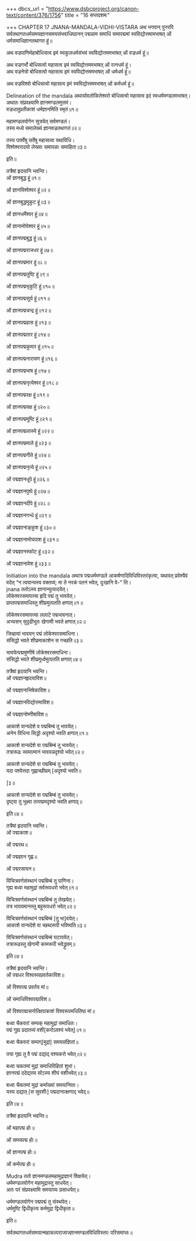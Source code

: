 +++
dbcs_url = "https://www.dsbcproject.org/canon-text/content/376/1756"
title = "16 सप्तदशमः"

+++
CHAPTER 17
JNANA-MANDALA-VIDHI-VISTARA
अथ भगवान् पुनरपि सर्वतथागतधर्मसमयज्ञानसमयसंभवाधिष्ठानन् पद्मन्नाम समाधिं समापद्ममां स्वविद्योत्तमामभाषत् ओं धर्मसमाधिज्ञानतथागत हूं॥

अथ वज्रपाणिर्महाबोधिसत्व इमं स्वकुलधर्मसंभवं स्वविद्योत्तममभाषत् ओं वज्रधर्म हूं॥

अथ वज्रगर्भो बोधिसत्वो महासत्व इमं स्वविद्योत्तममभाषत् ओं रत्नधर्म हूं।  
अथ वज्रनेत्रो बोधिसत्वो महासत्व इमं स्वविद्योत्तममभाषत् ओं धर्मधर्म हूं॥

अथ वज्रविश्वो बोधिसत्वो महासत्व इमं स्वविद्योत्तममभाषत् ओं कर्मधर्म हूं॥

Delineation of the mandala
अथार्यावलोकितेश्वरो बोधिसत्वो महासत्व इदं स्वधर्ममण्डलमभाषत्।  
अथातः संप्रवक्ष्यामि ज्ञानमण्डलमुत्तमं।  
वज्रधातुप्रतीकाशं धर्मज्ञानमिति स्मृतं॥१॥

महामण्डलयोगेन सुत्रयेत् सर्वमण्डलं।  
तस्य मध्ये समालेख्यं ज्ञानवज्रतथागतं॥२॥

तस्य पार्श्वेषु सर्वेषु महासत्वा यथाविधि।  
विश्वेश्वरादयो लेख्याः समापन्नाः समाहिता॥३॥

इति॥

तत्रैषां हृदयानि भवन्ति।  
ओं ज्ञानबुद्ध हूं॥१॥

ओं ज्ञानविश्वेश्वर हूं॥२॥

ओं ज्ञानबुद्धमुकुट हूं॥३॥

ओं ज्ञानधर्मेश्वर हूं॥४॥

ओं ज्ञानामोघेश्वर हूं॥५॥

ओं ज्ञानपद्मबुद्ध हूं॥६॥

ओं ज्ञानपद्मराजधर हूं॥७॥

ओं ज्ञानपद्ममार हूं॥८॥

ओं ज्ञानपद्मतुष्टि हूं॥९॥

ओं ज्ञानपद्मभृकुटि हूं॥१०॥

ओं ज्ञानपद्मसूर्य हूं॥११॥

ओं ज्ञानपद्मचन्द्र हूं॥१२॥

ओं ज्ञानपद्महास हूं॥१३॥

ओं ज्ञानपद्मतार हूं॥१४॥

ओं ज्ञानपद्मकुमार हूं॥१५॥

ओं ज्ञानपद्मनारायण हूं॥१६॥

ओं ज्ञानपद्मभाष हूं॥१७॥

ओं ज्ञानपद्मनृत्येश्वर हूं॥१८॥

ओं ज्ञानपद्मरक्ष हूं॥१९॥

ओं ज्ञानपद्मयक्ष हूं॥२०॥

ओं ज्ञानपद्ममुष्टि हूं॥२१॥

ओं ज्ञानपद्मलास्ये हूं॥२२॥

ओं ज्ञानपद्ममाले हूं॥२३॥

ओं ज्ञानपद्मगीते हूं॥२४॥

ओं ज्ञानपद्मनृत्ये हूं॥२५॥

ओं पद्मज्ञानधूपे हूं॥२६॥

ओं पद्मज्ञानपुष्पे हूं॥२७॥

ओं पद्मज्ञानदीपे हूं॥२८॥

ओं पद्मज्ञानगन्धे हूं॥२९॥

ओं पद्मज्ञानाङ्कुश हूं॥३०॥

ओं पद्मज्ञानामोघपाश हूं॥३१॥

ओं पद्मज्ञानस्फोट हूं॥३२॥

ओं पद्मज्ञानावेश हूं॥३३॥

Initiation into the mandala
अथात्र पद्मधर्ममण्डले आकर्षणादिविधिविस्तरंकृत्वा, यथावत् प्रवेश्यैवं वदेत् “न त्वयान्यस्य वक्तव्यं; मा ते नरकं पतनं भवेत्, दुःखानि वे-” ति।  
jnana
ततोऽस्य ज्ञानान्युत्पादयेत्।  
लोकेश्वरसमापत्त्या हृदि पद्मं तु भावयेत्।  
प्राप्तपद्मसमाधिस्तु शीघ्रमुत्पतति क्षणात्॥१॥

लोकेश्वरसमापत्त्या ललाटे पद्मभावनात्।  
अभ्यसन् सुदृढीभूतः खेगामी भवते क्षणात्॥२॥

जिव्हायां भावयन् पद्मं लोकेश्वरसमाधिना।  
संसिद्धो भवते शीघ्रमाकाशेन स गच्छति॥३॥

भावयेत्पद्ममुष्णीषे लोकेश्वरसमाधिना।  
संसिद्धो भवते शीघ्रमूर्ध्वमुत्पतति क्षणात्॥४॥

तत्रैषां हृदयानि भवन्ति।  
ओं पद्मज्ञानहृदयाविश॥

ओं पद्मज्ञानाभिषेकाविश॥

ओं पद्मज्ञानविद्योत्तमाविश॥

ओं पद्मज्ञानोष्णीषाविश॥

आकाशे वान्यदेशे व पद्मबिम्बं तु भावयेत्।  
अनेन विधिना सिद्धो अदृश्यो भवति क्षणात्॥१॥

आकाशे वान्यदेशे वा पद्मबिम्बं तु भावयेत्।  
तत्रारूढः स्वमात्मानं भावयन्नदृश्यो भवेत्॥२॥

आकाशे वान्यदेशे वा पद्मबिम्बं तु भावयेत्।  
यदा पश्येत्तदा गृह्णाच्छीघ्रम् [अदृश्यो भवति॥

]३॥

आकाशे वान्यदेशे वा पद्मबिम्बं तु भावयेत्।  
दृष्ट्वा तु भुक्ष्वा तत्पद्ममदृश्यो भवति क्षणाद्॥

इति॥४॥

तत्रैषां हृदयानि भवन्ति।  
ओं पद्माकाश॥

ओं पद्मरथ॥

ओं पद्मज्ञान गृह्ण॥

ओं पद्मरसायन॥

विचित्रवर्णसंस्थानं पद्मबिम्बं तु पाणिना।  
गृह्य बध्वा महामुद्रां सर्वरूपधरो भवेत्॥१॥

विचित्रवर्णसंस्थानं पद्मबिम्बं तु लेखयेत्।  
तत्र भावयमानस्तु बहुरूपधरो भवेत्॥२॥

विचित्रवर्णसंस्थानं पद्मबिम्बं [तु भा]वयेत्।  
आकाशे वान्यदेशे वा च्छब्दरूपी भविष्यति॥३॥

विचित्रवर्णसंस्थानं पद्मबिम्बं घटापयेत्।  
तत्रारूढस्तु खेगामी कामरूपी भवेद्ध्रुवम्॥

इति॥४॥

तत्रैषां हृदयानि भवन्ति।  
ओं पद्मधर विश्वरूपप्रवर्तकाविश॥

ओं विश्वपद्म प्रवर्तय मां॥

ओं समाधिविश्वपद्माविश॥

ओं विश्वपद्मासनोत्क्षिपाकाशं विश्वरूपमधितिष्ठ मां॥

बध्वा चैकवरां सम्यक् महामुद्रां समाधितः।  
पद्मं गुह्य प्रदातव्यं वशी[करोऽवश्यं भवेत्]॥१॥

बध्वा चैकवरां सम्यग्[मुद्रां] समयसंज्ञितां॥

तया गृह्य तु वै पद्मं दद्याद् वश्यकरो भवेत्॥२॥

बध्वा चकतमां मुद्रां समाधिविहितां शुभां।  
ज्ञानपद्मं ददेद्यस्य सोऽस्य शीघं वशीभवेत्॥३॥

बध्वा चैकतमां मुद्रां कर्माख्यां समयान्वितः।  
यस्य दद्यात् [स सुवशीः] पद्मदानात्क्षणाद् भवेद्॥

इति॥४॥

तत्रैषां हृदयानि भवन्ति॥

ओं महापद्म होः॥

ओं समयपद्म होः॥

ओं ज्ञानपद्म होः॥

ओं कर्मपद्म होः॥

Mudra
ततो ज्ञानमण्डलमहामुद्राज्ञानं शिक्षयेत्।  
धर्ममण्डलयोगेन महामुद्रास्तु साधयेत्।  
अतः परं संप्रवक्ष्यामि समयाग्र्यः प्रसाधयेत्॥

धर्ममण्डलयोगेन पद्मपद्मं तु संस्थपेत्।  
धर्ममुष्टि द्विधीकृत्य कर्ममुद्रा द्विधीकृता॥

इति॥

सर्वतथागतधर्मसमयान्महाकल्पराजाज्ज्ञानमण्डलविधिविस्तरः परिसमाप्तः॥

